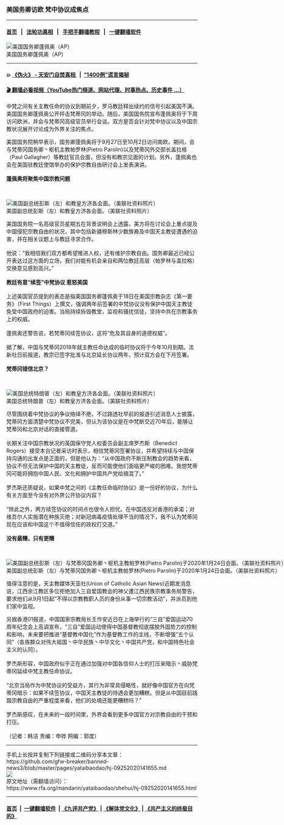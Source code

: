 ### 美国务卿访欧  梵中协议成焦点
------------------------

#### [首页](https://github.com/gfw-breaker/banned-news3/blob/master/README.md) &nbsp;&nbsp;|&nbsp;&nbsp; [法轮功真相](https://github.com/begood0513/basic/blob/master/README.md)  &nbsp;&nbsp;|&nbsp;&nbsp; [手把手翻墙教程](https://github.com/gfw-breaker/guides/wiki)  &nbsp;&nbsp;|&nbsp;&nbsp; [一键翻墙软件](https://github.com/gfw-breaker/nogfw/blob/master/README.md)  



<div id="headerimg">
 <img alt="美国国务卿蓬佩奥（AP）" src="https://www.rfa.org/mandarin/yataibaodao/gangtai/gf2-05172019073426.html/APlea720405.jpg/@@images/d04fc52a-98af-4e30-b31b-51cc825258b4.jpeg" title="美国国务卿蓬佩奥（AP）"/>
 <div id="headerimgcontents">
  <div id="headerimgcaption">
   <span>
    美国国务卿蓬佩奥（AP）
   </span>
   <!-- zoomattribute -->
  </div>
  <!-- headerimgcaption -->
 </div>
 <!-- headerimagecontents -->
</div>

<hr/>


#### 💥 [《伪火》 - 天安门自焚真相 ](http://158.247.195.190:10000/videos/blog/weihuo.html)&nbsp; |&nbsp; [“1400例”谎言揭秘  ](http://158.247.195.190:10000/videos/blog/jiexi1400.html)

#### [ 🎬  翻墙必看视频（YouTube热门频道、网站代理、时事热点、历史事件 ...）](https://github.com/gfw-breaker/links/blob/master/banned.md)

<div id="storytext">
 <div>
  <div class="slot_header">
  </div>
 </div>
 <p>
  中梵之间有关主教任命的协议到期前夕，罗马教廷释出续约的信号引起美国不满。美国国务卿蓬佩奥公开抨击梵蒂冈的举动。随后，美国国务院宣布蓬佩奥将于下周访问欧洲，并会与梵蒂冈高级官员举行会谈。双方是否会针对梵中协议以及中国宗教状况展开讨论成为外界关注的焦点。
 </p>
 <p>
 </p>
 <p>
  美国国务院稍早表示，国务卿蓬佩奥将于9月27日至10月2日访问南欧。期间，会与梵蒂冈国务卿丶枢机主教帕罗林(Pietro Parolin)以及梵蒂冈外交部长盖拉格（Paul Gallagher）等教廷官员会面，但没有和教宗见面的计划。另外，蓬佩奥也会在美国驻教廷使馆举办的保护宗教自由研讨会上发表演讲。
  <br/>
  <br/>
  <b>
   蓬佩奥将聚焦中国宗教问题
  </b>
 </p>
 <p>
  <br/>
  <div class="image-inline captioned" style="width:1904px;">
   <div style="width:1904px;">
    <img alt="美国副总统彭斯（左）和教皇方济各会面。（美联社资料照片）" src="https://www.rfa.org/mandarin/yataibaodao/shehui/hj-09252020141655.html/AP_20024501332213.jpg" title="美国副总统彭斯（左）和教皇方济各会面。（美联社资料照片）"/>
   </div>
   <div class="image-caption">
    <span style="width:1904px;">
     美国副总统彭斯（左）和教皇方济各会面。（美联社资料照片）
    </span>
    <span class="copyright">
    </span>
   </div>
  </div>
 </p>
 <p>
  美国国务院一名高级官员星期五在背景说明会上透露，美方将在讨论会上重点提及中国侵犯宗教自由的状况，其中包括新疆穆斯林少数族裔及中国天主教徒遭遇的迫害，并在相关议题上与教廷寻求合作。
  <br/>
  <br/>
  他说：“我相信我们双方都希望推进人权，还有维护宗教自由。国务卿最近已经公开表达过这方面的立场，我们对能有机会亲自和两位教廷高层（帕罗林与盖拉格）交换意见感到高兴。”
  <br/>
  <br/>
  <b>
   教廷有意“续签”中梵协议 惹怒美国
  </b>
  <br/>
  <br/>
  上述美国官员提到的表态是指美国国务卿蓬佩奥于18日在美国宗教杂志《第一要务》（First Things）上撰文，强调两年前签署的中梵协议没有保护中国天主教徒免受中国政府的迫害。当局持续拆毁教堂，监视和骚扰信徒，坚持中共在宗教事务上的权威。
  <br/>
  <br/>
  蓬佩奥还警告说，若梵蒂冈续签协议，这将“危及其自身的道德权威”。
  <br/>
  <br/>
  据了解，中国与梵蒂冈2018年就主教任命达成的临时协议将于今年10月到期。法新社日前报道，教宗已签字批准与北京延长协议两年，预计双方会在下月签署。
  <br/>
  <b>
   <br/>
   梵蒂冈错信北京？
  </b>
 </p>
 <p>
  <b>
  </b>
  <br/>
  <div class="image-inline captioned" style="width:1800px;">
   <div style="width:1800px;">
    <img alt="美国总统特朗普（左）和教皇方济各会面。（美联社资料照片）" src="https://www.rfa.org/mandarin/yataibaodao/shehui/hj-09252020141655.html/AP_17146054755439.jpg" title="美国总统特朗普（左）和教皇方济各会面。（美联社资料照片）"/>
   </div>
   <div class="image-caption">
    <span style="width:1800px;">
     美国总统特朗普（左）和教皇方济各会面。（美联社资料照片）
    </span>
    <span class="copyright">
    </span>
   </div>
  </div>
 </p>
 <p>
  尽管围绕着中梵协议的争议络绎不绝，不过路透社早前的报道引述消息人士披露，梵蒂冈方面清楚中梵协议不完美，但认为该协议是在中梵断交近70年后，能够让梵蒂冈和北京对话的直接管道。
  <br/>
  <br/>
  长期关注中国宗教状况的英国保守党人权委员会副主席罗杰斯（Benedict Rogers）接受本台记者采访时表示，相信梵蒂冈签署协议，并希望持续与中国保持沟通的出发点是正面的，但是他认为：“从中国政府不断压制教会的趋势来看，协议不但无法保护中国的天主教徒，反而可能使他们面临更严峻的困难。我想梵蒂冈可能将拥抱中国人民、文化和拥护中国共产党给搞混了。”
  <br/>
  <br/>
  罗杰斯还质疑说，如果中梵之间的《主教任命临时协议》是一份好的协议，为什么有关方面至今没有对外界公开协议内容？
  <br/>
  <br/>
  “除此之外，两方续签协议的时间点也很令人担忧。在中国违反对香港的承诺；对维吾尔人实施潜在种族灭绝；对新冠病毒疫情处理不当的情况下，我不认为梵蒂冈现在应该和中国这个不值得信任的政权打交道。”
  <br/>
  <br/>
  <b>
   没有最糟，只有更糟
  </b>
 </p>
 <p>
  <b>
  </b>
  <br/>
  <div class="image-inline captioned" style="width:1896px;">
   <div style="width:1896px;">
    <img alt="美国副总统彭斯（左）与梵蒂冈国务卿丶枢机主教帕罗林(Pietro Parolin)于2020年1月24日会面。（美联社资料照片）" src="https://www.rfa.org/mandarin/yataibaodao/shehui/hj-09252020141655.html/AP_20024509335607.jpg" title="美国副总统彭斯（左）与梵蒂冈国务卿丶枢机主教帕罗林(Pietro Parolin)于2020年1月24日会面。（美联社资料照片）"/>
   </div>
   <div class="image-caption">
    <span style="width:1896px;">
     美国副总统彭斯（左）与梵蒂冈国务卿丶枢机主教帕罗林(Pietro Parolin)于2020年1月24日会面。（美联社资料照片）
    </span>
    <span class="copyright">
    </span>
   </div>
  </div>
 </p>
 <p>
  值得注意的是，天主教媒体天亚社(Union of Catholic Asian News)近期发消息说，江西余江教区多位拒绝加入三自爱国教会的神父遭江西民族宗教事务局警告，要求他们从9月1日起“不得以宗教教职人员的身份从事一切宗教活动”，并派员到他们家中监视。
 </p>
 <p>
  另据香港01报道，中国国家宗教局长王作安近日在上海举行的“三自”爱国运动70周年纪念会上高调宣布，“三自”爱国运动使得中国基督教彻底摆脱外国势力的控制和影响，未来要把推进“基督教中国化”作为基督教工作的主线，不断增强“五个认同”（各族群众对伟大祖国丶中华民族丶中华文化丶中国共产党，和中国特色社会主义的认同）。
  <br/>
  <br/>
  罗杰斯形容，中国政府似乎正在通过加强对中国各信仰人士的打压来暗示丶威胁梵蒂冈延续中梵主教任命协议。
  <br/>
  <br/>
  “北京当局作为中梵协议的受益方，其行为非常具侵略性，就好像中国官方在向梵蒂冈暗示：如果不续签协议，中国天主教徒的待遇会更加糟糕。但是从中国目前践踏宗教自由的严重程度来看，他们的处境还能更糟糕吗？”
  <br/>
  <br/>
  罗杰斯感叹，在未来的一段时间里，外界会看到更多中国官方对宗教自由的干预和打压。
  <br/>
  <br/>
  （记者：韩洁 责编：申铧 网编：郭度）
 </p>
</div>

<hr/>
手机上长按并复制下列链接或二维码分享本文章：<br/>
https://github.com/gfw-breaker/banned-news3/blob/master/pages/yataibaodao/hj-09252020141655.md <br/>
<a href='https://github.com/gfw-breaker/banned-news3/blob/master/pages/yataibaodao/hj-09252020141655.md'><img src='https://github.com/gfw-breaker/banned-news3/blob/master/pages/yataibaodao/hj-09252020141655.md.png'/></a> <br/>
原文地址（需翻墙访问）：https://www.rfa.org/mandarin/yataibaodao/shehui/hj-09252020141655.html


------------------------
#### [首页](https://github.com/gfw-breaker/banned-news3/blob/master/README.md) &nbsp;|&nbsp; [一键翻墙软件](https://github.com/gfw-breaker/nogfw/blob/master/README.md) &nbsp;| [《九评共产党》](https://github.com/gfw-breaker/9ping.md/blob/master/README.md#九评之一评共产党是什么) | [《解体党文化》](https://github.com/gfw-breaker/jtdwh.md/blob/master/README.md) | [《共产主义的终极目的》](https://github.com/gfw-breaker/gczydzjmd.md/blob/master/README.md)


<img src='http://gfw-breaker.win/banned-news3/pages/yataibaodao/hj-09252020141655.md' width='0px' height='0px'/>